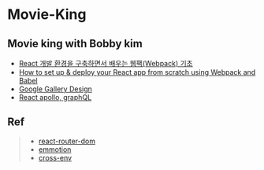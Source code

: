 # Movie-King
## Movie king with Bobby kim

- [React 개발 환경을 구축하면서 배우는 웹팩(Webpack) 기초](https://velog.io/@jeff0720/React-%EA%B0%9C%EB%B0%9C-%ED%99%98%EA%B2%BD%EC%9D%84-%EA%B5%AC%EC%B6%95%ED%95%98%EB%A9%B4%EC%84%9C-%EB%B0%B0%EC%9A%B0%EB%8A%94-Webpack-%EA%B8%B0%EC%B4%88)
- [How to set up & deploy your React app from scratch using Webpack and Babel](https://www.freecodecamp.org/news/how-to-set-up-deploy-your-react-app-from-scratch-using-webpack-and-babel-a669891033d4/)
- [Google Gallery Design](https://gallery.io/projects/MCHbtQVoQ2HCZcOlhVX-kKvA/files/MCEJu8Y2hyDScfaUnGuhmk54VQahaNxS6To)
- [React apollo, graphQL](https://www.daleseo.com/graphql-react-apollo-client/)

## Ref
> - [react-router-dom](https://reacttraining.com/react-router/web/api/Router/history-object)
> - [emmotion](https://emotion.sh/docs/introduction)
> - [cross-env](https://www.npmjs.com/package/cross-env)
